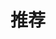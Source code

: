 ---
title: 推荐
description: 推荐一些我认为比较好的工具、网站、书籍等
image: https://images.unsplash.com/photo-1713458398330-e49ee4bd45c4

# Badge style
# style:
#     background: "#2a9d8f"
#     color: "#fff"
---
